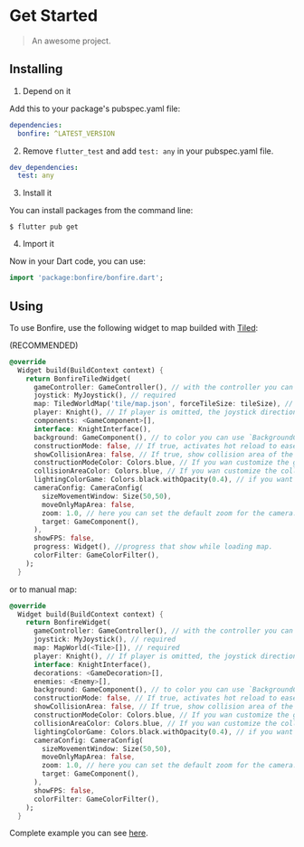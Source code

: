 # Get Started

> An awesome project.

## Installing

1. Depend on it

Add this to your package's pubspec.yaml file:

```yaml
dependencies:
  bonfire: ^LATEST_VERSION
```

2. Remove `flutter_test` and add `test: any` in your pubspec.yaml file.

```yaml
dev_dependencies:
  test: any
```

3. Install it

You can install packages from the command line:

```
$ flutter pub get
```

4. Import it

Now in your Dart code, you can use:

```dart
import 'package:bonfire/bonfire.dart';
```

## Using

To use Bonfire, use the following widget to map builded with [Tiled](https://www.mapeditor.org/):

(RECOMMENDED)

```dart
@override
  Widget build(BuildContext context) {
    return BonfireTiledWidget(
      gameController: GameController(), // with the controller you can listen to all components of the game, control them and or add new ones.
      joystick: MyJoystick(), // required
      map: TiledWorldMap('tile/map.json', forceTileSize: tileSize), // required
      player: Knight(), // If player is omitted, the joystick directional will control the map view, being very useful in the process of building maps
      components: <GameComponent>[],
      interface: KnightInterface(),
      background: GameComponent(), // to color you can use `BackgroundColorGame(Colors.blue)` or create your own background (to use parallax for example) extending from `GameComponent`
      constructionMode: false, // If true, activates hot reload to ease the map constructions and draws the grid
      showCollisionArea: false, // If true, show collision area of the elements
      constructionModeColor: Colors.blue, // If you wan customize the grid color.
      collisionAreaColor: Colors.blue, // If you wan customize the collision area color.
      lightingColorGame: Colors.black.withOpacity(0.4), // if you want to add general lighting for the game
      cameraConfig: CameraConfig(
        sizeMovementWindow: Size(50,50),
        moveOnlyMapArea: false,
        zoom: 1.0, // here you can set the default zoom for the camera. You can still zoom directly on the camera
        target: GameComponent(),
      ),
      showFPS: false,
      progress: Widget(), //progress that show while loading map.
      colorFilter: GameColorFilter(),
    );
  }
```

or to manual map: 

```dart
@override
  Widget build(BuildContext context) {
    return BonfireWidget(
      gameController: GameController(), // with the controller you can listen to all components of the game, control them and or add new ones.
      joystick: MyJoystick(), // required
      map: MapWorld(<Tile>[]), // required
      player: Knight(), // If player is omitted, the joystick directional will control the map view, being very useful in the process of building maps
      interface: KnightInterface(),
      decorations: <GameDecoration>[],
      enemies: <Enemy>[],
      background: GameComponent(), // to color you can use `BackgroundColorGame(Colors.blue)` or create your own background (to use parallax for example) extending from `GameComponent`
      constructionMode: false, // If true, activates hot reload to ease the map constructions and draws the grid
      showCollisionArea: false, // If true, show collision area of the elements
      constructionModeColor: Colors.blue, // If you wan customize the grid color.
      collisionAreaColor: Colors.blue, // If you wan customize the collision area color.
      lightingColorGame: Colors.black.withOpacity(0.4), // if you want to add general lighting for the game
      cameraConfig: CameraConfig(
        sizeMovementWindow: Size(50,50),
        moveOnlyMapArea: false,
        zoom: 1.0, // here you can set the default zoom for the camera. You can still zoom directly on the camera
        target: GameComponent(),
      ),
      showFPS: false,
      colorFilter: GameColorFilter(),
    );
  }
```

Complete example you can see [here](https://github.com/RafaelBarbosatec/bonfire/tree/1.0.0-rc/example).